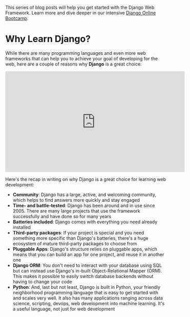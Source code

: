 This series of blog posts will help you get started with the Django Web Framework. Learn more and dive deeper in our intensive [Django Online Bootcamp](https://codingnomads.co/courses/django-course-learn-django-online).

# Why Learn Django?

While there are many programming languages and even more web frameworks that can help you to achieve your goal of developing for the web, here are a couple of reasons why **Django** is a great choice:

<iframe width="560" height="315" src="https://www.youtube.com/embed/4COYF6CbiPY" frameborder="0" allow="accelerometer; autoplay; encrypted-media; gyroscope; picture-in-picture" allowfullscreen></iframe>

Here's the recap in writing on why Django is a great choice for learning web development:

- **Community**: Django has a large, active, and welcoming community, which helps to find answers more quickly and stay engaged
- **Time- and battle-tested**: Django has been around and in use since 2005. There are many large projects that use the framework successfully and have done so for many years
- **Batteries included**: Django comes with everything you need already installed
- **Third-party packages**: If your project is special and you need something more specific than Django's batteries, there's a huge ecosystem of mature third-party packages to choose from
- **Pluggable Apps**: Django's structure relies on pluggable apps, which means that you can build an app for one project, and reuse it in another one
- **Django ORM**: You don't need to interact with your database using SQL but can instead use Django's in-built Object-Relational Mapper (ORM). This makes it possible to easily switch database backends without having to change your code
- **Python**: And, last but not least, Django is built in Python, your friendly neighborhood programming language that is easy to get started with and scales very well. It also has many applications ranging across data science, scripting, devops, web development into machine learning. It's a useful language, not just for web development
